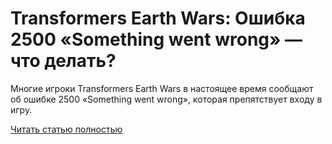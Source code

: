 # Transformers Earth Wars: Ошибка 2500 «Something went wrong» — что делать?



Многие игроки Transformers Earth Wars в настоящее время сообщают об ошибке 2500 «Something went wrong», которая препятствует входу в игру.

[Читать статью полностью](https://xyberbara.com/gaming/transformers-earth-wars-2500/)

